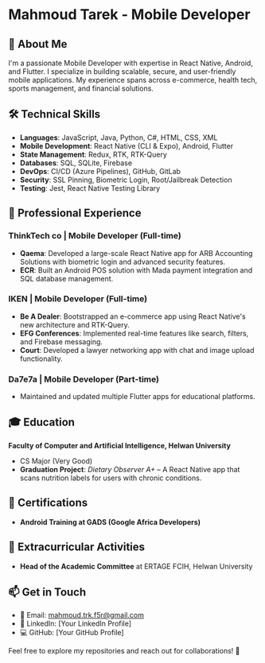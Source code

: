 # Mahmoud Tarek - Mobile Developer

## 👋 About Me
I'm a passionate Mobile Developer with expertise in React Native, Android, and Flutter. I specialize in building scalable, secure, and user-friendly mobile applications. My experience spans across e-commerce, health tech, sports management, and financial solutions.

## 🛠 Technical Skills
- **Languages**: JavaScript, Java, Python, C#, HTML, CSS, XML
- **Mobile Development**: React Native (CLI & Expo), Android, Flutter
- **State Management**: Redux, RTK, RTK-Query
- **Databases**: SQL, SQLite, Firebase
- **DevOps**: CI/CD (Azure Pipelines), GitHub, GitLab
- **Security**: SSL Pinning, Biometric Login, Root/Jailbreak Detection
- **Testing**: Jest, React Native Testing Library

## 💼 Professional Experience
### **ThinkTech co** | Mobile Developer (Full-time)
- **Qaema**: Developed a large-scale React Native app for ARB Accounting Solutions with biometric login and advanced security features.
- **ECR**: Built an Android POS solution with Mada payment integration and SQL database management.

### **IKEN** | Mobile Developer (Full-time)
- **Be A Dealer**: Bootstrapped an e-commerce app using React Native's new architecture and RTK-Query.
- **EFG Conferences**: Implemented real-time features like search, filters, and Firebase messaging.
- **Court**: Developed a lawyer networking app with chat and image upload functionality.

### **Da7e7a** | Mobile Developer (Part-time)
- Maintained and updated multiple Flutter apps for educational platforms.

## 🎓 Education
**Faculty of Computer and Artificial Intelligence, Helwan University**  
- CS Major (Very Good)  
- **Graduation Project**: *Dietary Observer A+* – A React Native app that scans nutrition labels for users with chronic conditions.

## 📌 Certifications
- **Android Training at GADS (Google Africa Developers)**

## 🌟 Extracurricular Activities
- **Head of the Academic Committee** at ERTAGE FCIH, Helwan University

## 📫 Get in Touch
- 📧 Email: [mahmoud.trk.f5r@gmail.com](mailto:mahmoud.trk.f5r@gmail.com)  
- 🔗 LinkedIn: [Your LinkedIn Profile]  
- 💻 GitHub: [Your GitHub Profile]  

Feel free to explore my repositories and reach out for collaborations! 🚀
